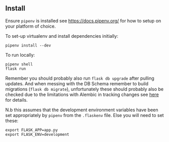 ## Install

Ensure `pipenv` is installed see https://docs.pipenv.org/ for how to setup on your platform of choice.

To set-up virtualenv and install dependencies initially:
```
pipenv install --dev
```

To run locally:
```
pipenv shell
flask run
```
Remember you should probably also run `flask db upgrade` after pulling updates. And when messing with the DB Schema remember to build migrations (`flask db migrate`), unfortunately these should probably also be checked due to the limitations with Alembic in tracking changes see [here](http://alembic.zzzcomputing.com/en/latest/autogenerate.html#what-does-autogenerate-detect-and-what-does-it-not-detect) for details.

N.b this assumes that the development environment variables have been set appropriately by `pipenv` from the `.flaskenv` file. Else you will need to set these:
```
export FLASK_APP=app.py
export FLASK_ENV=development
```